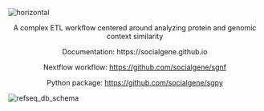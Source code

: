 
![horizontal](https://github.com/socialgene/.github/assets/18691127/7ce122a7-196d-404c-bdcd-ff86802c0031)

<p align="center"> A complex ETL workflow centered around analyzing protein and genomic context similarity </p>

<div align="center"> 
Documentation: https://socialgene.github.io

Nextflow workflow: https://github.com/socialgene/sgnf

Python package: https://github.com/socialgene/sgpy
</div>

![refseq_db_schema](https://github.com/socialgene/.github/assets/18691127/64452577-3f37-48cd-8e0a-5134b3880f35)
